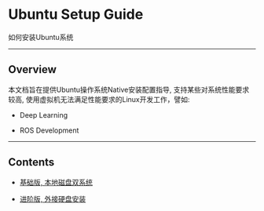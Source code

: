 # Ubuntu Setup Guide

如何安装Ubuntu系统

---

## Overview

本文档旨在提供Ubuntu操作系统Native安装配置指导, 支持某些对系统性能要求较高, 使用虚拟机无法满足性能要求的Linux开发工作，譬如:

* Deep Learning

* ROS Development

---

## Contents

* [基础版, 本地磁盘双系统](doc/external-disk/README.md)

* [进阶版, 外接硬盘安装](doc/external-disk/README.md)